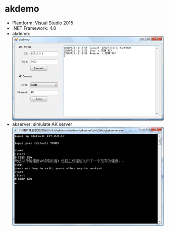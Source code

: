 # akdemo

* Plantform: Visual Studio 2015
* .NET Framework: 4.0
* akdemo: 
![Image](akdemo.png)
* akserver: simulate AK server
![Image](akserver.png)